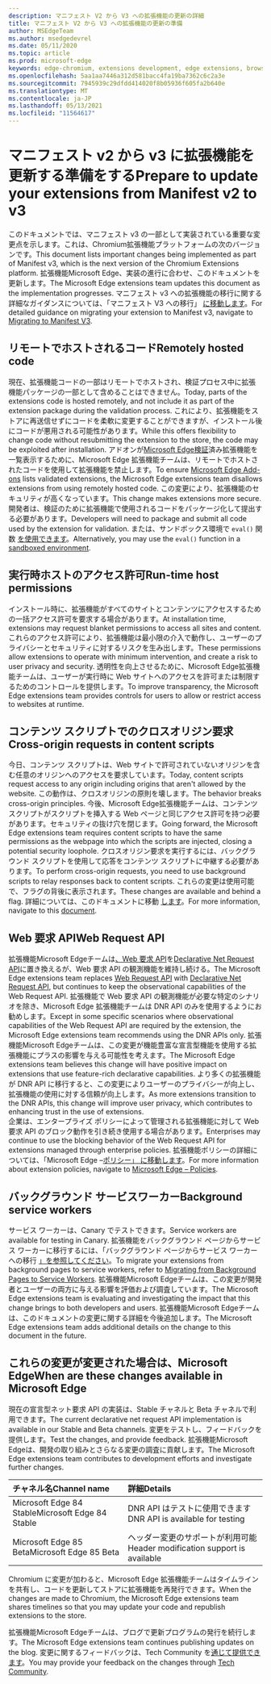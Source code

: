 ```yaml
---
description: マニフェスト V2 から V3 への拡張機能の更新の詳細
title: マニフェスト V2 から V3 への拡張機能の更新の準備
author: MSEdgeTeam
ms.author: msedgedevrel
ms.date: 05/11/2020
ms.topic: article
ms.prod: microsoft-edge
keywords: edge-chromium, extensions development, edge extensions, browser extensions, addons, developer, manifest v3, migrate to manifest v3
ms.openlocfilehash: 5aa1aa7446a312d581bacc4fa19ba7362c6c2a3e
ms.sourcegitcommit: 7945939c29dfdd414020f8b05936f605fa2b640e
ms.translationtype: MT
ms.contentlocale: ja-JP
ms.lasthandoff: 05/13/2021
ms.locfileid: "11564617"
---
```

# <a name="prepare-to-update-your-extensions-from-manifest-v2-to-v3"></a><span data-ttu-id="5a249-104">マニフェスト v2 から v3 に拡張機能を更新する準備をする</span><span class="sxs-lookup"><span data-stu-id="5a249-104">Prepare to update your extensions from Manifest v2 to v3</span></span>  

<span data-ttu-id="5a249-105">このドキュメントでは、マニフェスト v3 の一部として実装されている重要な変更点を示します。これは、Chromium拡張機能プラットフォームの次のバージョンです。</span><span class="sxs-lookup"><span data-stu-id="5a249-105">This document lists important changes being implemented as part of Manifest v3, which is the next version of the Chromium Extensions platform.</span></span>  <span data-ttu-id="5a249-106">拡張機能Microsoft Edge、実装の進行に合わせ、このドキュメントを更新します。</span><span class="sxs-lookup"><span data-stu-id="5a249-106">The Microsoft Edge extensions team updates this document as the implementation progresses.</span></span>  <span data-ttu-id="5a249-107">マニフェスト v3 への拡張機能の移行に関する詳細なガイダンスについては、「マニフェスト V3 への移行」 [に移動します][ChromeDeveloperDocsExtensionsMv3Mv3MigrationChecklist]。</span><span class="sxs-lookup"><span data-stu-id="5a249-107">For detailed guidance on migrating your extension to Manifest v3, navigate to [Migrating to Manifest V3][ChromeDeveloperDocsExtensionsMv3Mv3MigrationChecklist].</span></span>  

## <a name="remotely-hosted-code"></a><span data-ttu-id="5a249-108">リモートでホストされるコード</span><span class="sxs-lookup"><span data-stu-id="5a249-108">Remotely hosted code</span></span>  

<span data-ttu-id="5a249-109">現在、拡張機能コードの一部はリモートでホストされ、検証プロセス中に拡張機能パッケージの一部として含めることはできません。</span><span class="sxs-lookup"><span data-stu-id="5a249-109">Today, parts of the extensions code is hosted remotely, and not include it as part of the extension package during the validation process.</span></span>  <span data-ttu-id="5a249-110">これにより、拡張機能をストアに再送信せずにコードを柔軟に変更することができますが、インストール後にコードが悪用される可能性があります。</span><span class="sxs-lookup"><span data-stu-id="5a249-110">While this offers flexibility to change code without resubmitting the extension to the store, the code may be exploited after installation.</span></span>  <span data-ttu-id="5a249-111">アドオンが[Microsoft Edge検証][MicrosoftMicrosoftedgeAddons]済み拡張機能を一覧表示するために、Microsoft Edge 拡張機能チームは、リモートでホストされたコードを使用して拡張機能を禁止します。</span><span class="sxs-lookup"><span data-stu-id="5a249-111">To ensure [Microsoft Edge Add-ons][MicrosoftMicrosoftedgeAddons] lists validated extensions, the Microsoft Edge extensions team disallows extensions from using remotely hosted code.</span></span>  <span data-ttu-id="5a249-112">この変更により、拡張機能のセキュリティが高くなっています。</span><span class="sxs-lookup"><span data-stu-id="5a249-112">This change makes extensions more secure.</span></span>  <span data-ttu-id="5a249-113">開発者は、検証のために拡張機能で使用されるコードをパッケージ化して提出する必要があります。</span><span class="sxs-lookup"><span data-stu-id="5a249-113">Developers will need to package and submit all code used by the extension for validation.</span></span>  <span data-ttu-id="5a249-114">または、サンドボックス環境で `eval()` 関数 [を使用できます][ChromeDeveloperDocsExtensionsMv2Sandboxingeval]。</span><span class="sxs-lookup"><span data-stu-id="5a249-114">Alternatively, you may use the `eval()` function in a [sandboxed environment][ChromeDeveloperDocsExtensionsMv2Sandboxingeval].</span></span>  

## <a name="run-time-host-permissions"></a><span data-ttu-id="5a249-115">実行時ホストのアクセス許可</span><span class="sxs-lookup"><span data-stu-id="5a249-115">Run-time host permissions</span></span>  

<span data-ttu-id="5a249-116">インストール時に、拡張機能がすべてのサイトとコンテンツにアクセスするための一括アクセス許可を要求する場合があります。</span><span class="sxs-lookup"><span data-stu-id="5a249-116">At installation time, extensions may request blanket permissions to access all sites and content.</span></span>  <span data-ttu-id="5a249-117">これらのアクセス許可により、拡張機能は最小限の介入で動作し、ユーザーのプライバシーとセキュリティに対するリスクを生み出します。</span><span class="sxs-lookup"><span data-stu-id="5a249-117">These permissions allow extensions to operate with minimum intervention, and create a risk to user privacy and security.</span></span>  <span data-ttu-id="5a249-118">透明性を向上させるために、Microsoft Edge拡張機能チームは、ユーザーが実行時に Web サイトへのアクセスを許可または制限するためのコントロールを提供します。</span><span class="sxs-lookup"><span data-stu-id="5a249-118">To improve transparency, the Microsoft Edge extensions team provides controls for users to allow or restrict access to websites at runtime.</span></span>  

## <a name="cross-origin-requests-in-content-scripts"></a><span data-ttu-id="5a249-119">コンテンツ スクリプトでのクロスオリジン要求</span><span class="sxs-lookup"><span data-stu-id="5a249-119">Cross-origin requests in content scripts</span></span>  

<span data-ttu-id="5a249-120">今日、コンテンツ スクリプトは、Web サイトで許可されていないオリジンを含む任意のオリジンへのアクセスを要求しています。</span><span class="sxs-lookup"><span data-stu-id="5a249-120">Today, content scripts request access to any origin including origins that aren't allowed by the website.</span></span>  <span data-ttu-id="5a249-121">この動作は、クロスオリジンの原則を壊します。</span><span class="sxs-lookup"><span data-stu-id="5a249-121">The behavior breaks cross-origin principles.</span></span>  <span data-ttu-id="5a249-122">今後、Microsoft Edge拡張機能チームは、コンテンツ スクリプトがスクリプトを挿入する Web ページと同じアクセス許可を持つ必要があります。セキュリティの抜け穴を閉じます。</span><span class="sxs-lookup"><span data-stu-id="5a249-122">Going forward, the Microsoft Edge extensions team requires content scripts to have the same permissions as the webpage into which the scripts are injected, closing a potential security loophole.</span></span>  <span data-ttu-id="5a249-123">クロスオリジン要求を実行するには、バックグラウンド スクリプトを使用して応答をコンテンツ スクリプトに中継する必要があります。</span><span class="sxs-lookup"><span data-stu-id="5a249-123">To perform cross-origin requests, you need to use background scripts to relay responses back to content scripts.</span></span>  <span data-ttu-id="5a249-124">これらの変更は使用可能で、フラグの背後に表示されます。</span><span class="sxs-lookup"><span data-stu-id="5a249-124">These changes are available and behind a flag.</span></span>  <span data-ttu-id="5a249-125">詳細については、このドキュメントに移動 [します][ChromiumHomeChromiumSecurityExtensionContentScriptFetches]。</span><span class="sxs-lookup"><span data-stu-id="5a249-125">For more information, navigate to this [document][ChromiumHomeChromiumSecurityExtensionContentScriptFetches].</span></span>  

## <a name="web-request-api"></a><span data-ttu-id="5a249-126">Web 要求 API</span><span class="sxs-lookup"><span data-stu-id="5a249-126">Web Request API</span></span>  

<span data-ttu-id="5a249-127">拡張機能Microsoft Edgeチームは[、Web 要求 API][ChromeDeveloperDocsExtensionsReferenceWebrequest]を[Declarative Net Request API][ChromeDeveloperDocsExtensionsReferenceDeclarativenetrequest]に置き換えるが、Web 要求 API の観測機能を維持し続ける。</span><span class="sxs-lookup"><span data-stu-id="5a249-127">The Microsoft Edge extensions team replaces [Web Request API][ChromeDeveloperDocsExtensionsReferenceWebrequest] with [Declarative Net Request API][ChromeDeveloperDocsExtensionsReferenceDeclarativenetrequest], but continues to keep the observational capabilities of the Web Request API.</span></span>  <span data-ttu-id="5a249-128">拡張機能で Web 要求 API の観測機能が必要な特定のシナリオを除き、Microsoft Edge 拡張機能チームは DNR API のみを使用するようにお勧めします。</span><span class="sxs-lookup"><span data-stu-id="5a249-128">Except in some specific scenarios where observational capabilities of the Web Request API are required by the extension, the Microsoft Edge extensions team recommends using the DNR APIs only.</span></span>  <span data-ttu-id="5a249-129">拡張機能Microsoft Edgeチームは、この変更が機能豊富な宣言型機能を使用する拡張機能にプラスの影響を与える可能性を考えます。</span><span class="sxs-lookup"><span data-stu-id="5a249-129">The Microsoft Edge extensions team believes this change will have positive impact on extensions that use feature-rich declarative capabilities.</span></span>  <span data-ttu-id="5a249-130">より多くの拡張機能が DNR API に移行すると、この変更によりユーザーのプライバシーが向上し、拡張機能の使用に対する信頼が向上します。</span><span class="sxs-lookup"><span data-stu-id="5a249-130">As more extensions transition to the DNR APIs, this change will improve user privacy, which contributes to enhancing trust in the use of extensions.</span></span>  
<span data-ttu-id="5a249-131">企業は、エンタープライズ ポリシーによって管理される拡張機能に対して Web 要求 API のブロック動作を引き続き使用する場合があります。</span><span class="sxs-lookup"><span data-stu-id="5a249-131">Enterprises may continue to use the blocking behavior of the Web Request API for extensions managed through enterprise policies.</span></span>  <span data-ttu-id="5a249-132">拡張機能ポリシーの詳細については、「Microsoft Edge –[ポリシー」 に移動します][DeployedgeMicrosoftEdgePoliciesExtensions]。</span><span class="sxs-lookup"><span data-stu-id="5a249-132">For more information about extension policies, navigate to [Microsoft Edge – Policies][DeployedgeMicrosoftEdgePoliciesExtensions].</span></span>  

## <a name="background-service-workers"></a><span data-ttu-id="5a249-133">バックグラウンド サービスワーカー</span><span class="sxs-lookup"><span data-stu-id="5a249-133">Background service workers</span></span>  
 
<span data-ttu-id="5a249-134">サービス ワーカーは、Canary でテストできます。</span><span class="sxs-lookup"><span data-stu-id="5a249-134">Service workers are available for testing in Canary.</span></span>  <span data-ttu-id="5a249-135">拡張機能をバックグラウンド ページからサービス ワーカーに移行するには、「バックグラウンド ページからサービス ワーカーへの移行 [」を参照してください][ChromeDeveloperDocsExtensionsMv3MigratingToServiceWorkers]。</span><span class="sxs-lookup"><span data-stu-id="5a249-135">To migrate your extensions from background pages to service workers, refer to [Migrating from Background Pages to Service Workers][ChromeDeveloperDocsExtensionsMv3MigratingToServiceWorkers].</span></span>  <span data-ttu-id="5a249-136">拡張機能Microsoft Edgeチームは、この変更が開発者とユーザーの両方に与える影響を評価および調査しています。</span><span class="sxs-lookup"><span data-stu-id="5a249-136">The Microsoft Edge extensions team is evaluating and investigating the impact that this change brings to both developers and users.</span></span>  <span data-ttu-id="5a249-137">拡張機能Microsoft Edgeチームは、このドキュメントの変更に関する詳細を今後追加します。</span><span class="sxs-lookup"><span data-stu-id="5a249-137">The Microsoft Edge extensions team adds additional details on the change to this document in the future.</span></span>  

## <a name="when-are-these-changes-available-in-microsoft-edge"></a><span data-ttu-id="5a249-138">これらの変更が変更された場合は、Microsoft Edge</span><span class="sxs-lookup"><span data-stu-id="5a249-138">When are these changes available in Microsoft Edge</span></span>  

<span data-ttu-id="5a249-139">現在の宣言型ネット要求 API の実装は、Stable チャネルと Beta チャネルで利用できます。</span><span class="sxs-lookup"><span data-stu-id="5a249-139">The current declarative net request API implementation is available in our Stable and Beta channels.</span></span>  <span data-ttu-id="5a249-140">変更をテストし、フィードバックを提供します。</span><span class="sxs-lookup"><span data-stu-id="5a249-140">Test the changes, and provide feedback.</span></span>  <span data-ttu-id="5a249-141">拡張機能Microsoft Edgeは、開発の取り組みとさらなる変更の調査に貢献します。</span><span class="sxs-lookup"><span data-stu-id="5a249-141">The Microsoft Edge extensions team contributes to development efforts and investigate further changes.</span></span>  

| <span data-ttu-id="5a249-142">チャネル名</span><span class="sxs-lookup"><span data-stu-id="5a249-142">Channel name</span></span> | <span data-ttu-id="5a249-143">詳細</span><span class="sxs-lookup"><span data-stu-id="5a249-143">Details</span></span> |  
|:--- |:--- |  
| <span data-ttu-id="5a249-144">Microsoft Edge 84 Stable</span><span class="sxs-lookup"><span data-stu-id="5a249-144">Microsoft Edge 84 Stable</span></span> | <span data-ttu-id="5a249-145">DNR API はテストに使用できます</span><span class="sxs-lookup"><span data-stu-id="5a249-145">DNR API is available for testing</span></span> |  
| <span data-ttu-id="5a249-146">Microsoft Edge 85 Beta</span><span class="sxs-lookup"><span data-stu-id="5a249-146">Microsoft Edge 85 Beta</span></span> | <span data-ttu-id="5a249-147">ヘッダー変更のサポートが利用可能</span><span class="sxs-lookup"><span data-stu-id="5a249-147">Header modification support is available</span></span>|  

<span data-ttu-id="5a249-148">Chromium に変更が加わると、Microsoft Edge 拡張機能チームはタイムラインを共有し、コードを更新してストアに拡張機能を再発行できます。</span><span class="sxs-lookup"><span data-stu-id="5a249-148">When the changes are made to Chromium, the Microsoft Edge extensions team shares timelines so that you may update your code and republish extensions to the store.</span></span>  

<span data-ttu-id="5a249-149">拡張機能Microsoft Edgeチームは、ブログで更新プログラムの発行を続行します。</span><span class="sxs-lookup"><span data-stu-id="5a249-149">The Microsoft Edge extensions team continues publishing updates on the blog.</span></span>  <span data-ttu-id="5a249-150">変更に関するフィードバックは、Tech Community を[通じて提供できます][MicrosoftTechcommunityT5ArticlesManifestV3ChnagesAreNowAvailableInMicrosoftEdgeMP1780254]。</span><span class="sxs-lookup"><span data-stu-id="5a249-150">You may provide your feedback on the changes through [Tech Community][MicrosoftTechcommunityT5ArticlesManifestV3ChnagesAreNowAvailableInMicrosoftEdgeMP1780254].</span></span>

<!-- links -->  

[DeployedgeMicrosoftEdgePoliciesExtensions]: /deployedge/microsoft-edge-policies#extensions "拡張機能 - Microsoft Edge - ポリシー |Microsoft Docs"  

[MicrosoftMicrosoftedgeAddons]: https://microsoftedge.microsoft.com/addons "Microsoft Edge アドオン"  

[MicrosoftTechcommunityT5ArticlesManifestV3ChnagesAreNowAvailableInMicrosoftEdgeMP1780254]: https://techcommunity.microsoft.com/t5/articles/manifest-v3-changes-are-now-available-in-microsoft-edge/m-p/1780254 "マニフェスト V3 の変更は、次のMicrosoft Edge |Microsoft Tech Community"  

[ChromeDeveloperDocsExtensionsMv2Sandboxingeval]: https://developer.chrome.com/docs/extensions/mv2/sandboxingEval "Chrome 拡張機能で eval を使用|Chrome 開発者"  
[ChromeDeveloperDocsExtensionsMv3MigratingToServiceWorkers]:  https://developer.chrome.com/docs/extensions/mv3/migrating_to_service_workers "バックグラウンド ページからサービス ワーカーへの移行|Chrome 開発者"  
[ChromeDeveloperDocsExtensionsMv3Mv3MigrationChecklist]: https://developer.chrome.com/docs/extensions/mv3/mv3-migration-checklist "マニフェスト V3 移行チェックリスト |Chrome 開発者"    

[ChromeDeveloperDocsExtensionsReferenceDeclarativenetrequest]: https://developer.chrome.com/docs/extensions/reference/declarativeNetRequest "chrome.declarativeNetRequest |Chrome 開発者"  
[ChromeDeveloperDocsExtensionsReferenceWebrequest]: https://developer.chrome.com/docs/extensions/reference/webRequest "chrome.webRequest |Chrome 開発者"  

[ChromiumHomeChromiumSecurityExtensionContentScriptFetches]: https://www.chromium.org/Home/chromium-security/extension-content-script-fetches "Chrome 拡張機能コンテンツ スクリプトのクロスオリジン要求に対する変更点|The Chromium プロジェクト"  
